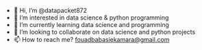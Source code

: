 - 👋 Hi, I’m @datapacket872
- 👀 I’m interested in data science & python programming
- 🌱 I’m currently learning data science and programming
- 💞️ I’m looking to collaborate on data science and python projects
- 📫 How to reach me? fouadbabasiekamara@gmail.com

<!---
datapacket872/datapacket872 is a ✨ special ✨ repository because its `README.md` (this file) appears on your GitHub profile.
You can click the Preview link to take a look at your changes.
--->
